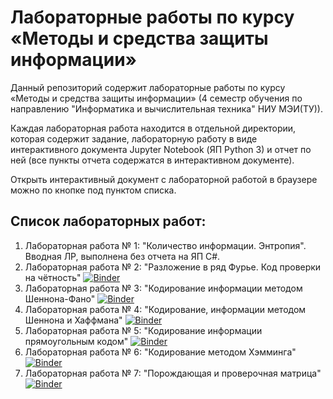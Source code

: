 # Лабораторные работы по курсу «Методы и средства защиты информации»

Данный репозиторий содержит лабораторные работы по курсу «Методы и средства защиты информации» (4 семестр обучения по направлению "Информатика и вычислительная техника" НИУ МЭИ(ТУ)). 

Каждая лабораторная работа находится в отдельной директории, которая содержит задание, лабораторную работу в виде интерактивного документа Jupyter Notebook (ЯП Python 3) и отчет по ней (все пункты отчета содержатся в интерактивном документе).

Открыть интерактивный документ с лабораторной работой в браузере можно по кнопке под пунктом списка.

## Список лабораторных работ:
1. Лабораторная работа № 1: "Количество информации. Энтропия". Вводная ЛР, выполнена без отчета на ЯП C#. 
2. Лабораторная работа № 2: "Разложение в ряд Фурье. Код проверки на чётность"
   [![Binder](https://mybinder.org/badge_logo.svg)](https://mybinder.org/v2/gh/rvost/MiSZI/master?filepath=Lab02%2FLab02.ipynb)
3. Лабораторная работа № 3: "Кодирование информации методом Шеннона-Фано"
   [![Binder](https://mybinder.org/badge_logo.svg)](https://mybinder.org/v2/gh/rvost/MiSZI/master?filepath=Lab03%2FLab03.ipynb)
4. Лабораторная работа № 4: "Кодирование, информации методом Шеннона и Хаффмана"
   [![Binder](https://mybinder.org/badge_logo.svg)](https://mybinder.org/v2/gh/rvost/MiSZI/master?filepath=Lab04%2FLab04.ipynb)
5. Лабораторная работа № 5: "Кодирование информации прямоугольным кодом"
   [![Binder](https://mybinder.org/badge_logo.svg)](https://mybinder.org/v2/gh/rvost/MiSZI/master?filepath=Lab05%2FLab05.ipynb)
6. Лабораторная работа № 6: "Кодирование методом Хэмминга"
   [![Binder](https://mybinder.org/badge_logo.svg)](https://mybinder.org/v2/gh/rvost/MiSZI/master?filepath=Lab06%2FLab06.ipynb)
7. Лабораторная работа № 7: "Порождающая и проверочная матрица"
   [![Binder](https://mybinder.org/badge_logo.svg)](https://mybinder.org/v2/gh/rvost/MiSZI/master?filepath=Lab07%2FLab07.ipynb)